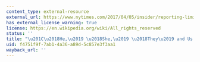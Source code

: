 ```yaml
---
content_type: external-resource
external_url: https://www.nytimes.com/2017/04/05/insider/reporting-limits-of-language-transgender-genderneutral-pronouns.html
has_external_license_warning: true
license: https://en.wikipedia.org/wiki/All_rights_reserved
status: ''
title: "\u201C\u2018He,\u2019 \u2018She,\u2019 \u2018They\u2019 and Us.\u201D"
uid: f4751f9f-7ab1-4a36-a89d-5c857e3f3aa1
wayback_url: ''
---
```

